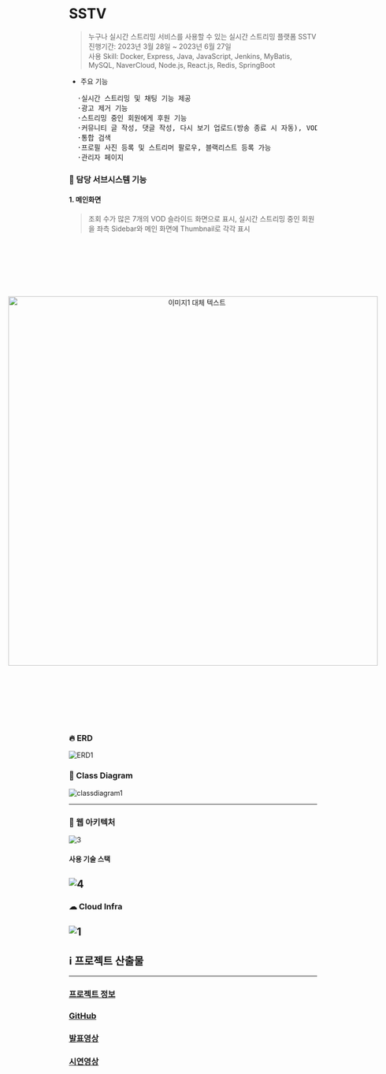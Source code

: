 # SSTV

> 누구나 실시간 스트리밍 서비스를 사용할 수 있는 실시간 스트리밍 플랫폼 SSTV  
진행기간: 2023년 3월 28일 ~ 2023년 6월 27일  
사용 Skill: Docker, Express, Java, JavaScript, Jenkins, MyBatis, MySQL, NaverCloud, Node.js, React.js, Redis, SpringBoot

+ 주요 기능
<pre>
  ·실시간 스트리밍 및 채팅 기능 제공
  ·광고 제거 기능
  ·스트리밍 중인 회원에게 후원 기능
  ·커뮤니티 글 작성, 댓글 작성, 다시 보기 업로드(방송 종료 시 자동), VOD 업로드
  ·통합 검색
  ·프로필 사진 등록 및 스트리머 팔로우, 블랙리스트 등록 가능
  ·관리자 페이지
</pre>

### 🚗 담당 서브시스템 기능
#### 1. 메인화면
> 조회 수가 많은 7개의 VOD 슬라이드 화면으로 표시, 실시간 스트리밍 중인 회원을 좌측 Sidebar와 메인 화면에 Thumbnail로 각각 표시
<div style="display: flex; justify-content: center;">
    <p align="center">
    <img src="https://github.com/jcjee6276/sstv-result/assets/121541152/c0a228db-3a31-47f2-8f80-7358f654b5e2" alt="이미지1 대체 텍스트" style="flex: 1; margin: 100px;" width="750"/>
  </div>

### 🔥 ERD 
![ERD1](https://github.com/jcjee6276/sstv-result/assets/121541152/9bb063be-21f9-4eda-951a-60864838cb1e)

### 🌈 Class Diagram
![classdiagram1](https://github.com/jcjee6276/sstv-result/assets/121541152/6d2015b3-fb04-488e-90be-eba52dc3d65b)

---
### 📃 웹 아키텍처 
![3](https://github.com/jcjee6276/sstv-result/assets/121541152/679ddc94-9201-49a7-8f76-a2672fa96fe5)

#### 사용 기술 스택
![4](https://github.com/jcjee6276/sstv-result/assets/121541152/1e623117-e073-4b66-90f8-0f12798b1c1e)
---

### ☁ Cloud Infra
![1](https://github.com/jcjee6276/sstv-result/assets/121541152/2d7d04ce-c1e0-4c05-9faf-84685348c0f2)
---




## ℹ️  프로젝트 산출물 

---

### **[프로젝트 정보](https://ncamp.magicecole.com/Home/Project/d31fc2a2-9ba8-446d-992e-e24ab19a4ba1?page=1&groupId=0)**

### **[GitHub](https://github.com/jcjee6276/sstv-result)**

### **[발표영상](https://youtu.be/1nqyNu48TiA?t=1216)**    

### **[시연영상](https://www.youtube.com/watch?v=LyKCa4ITB6g&t=4s)**

